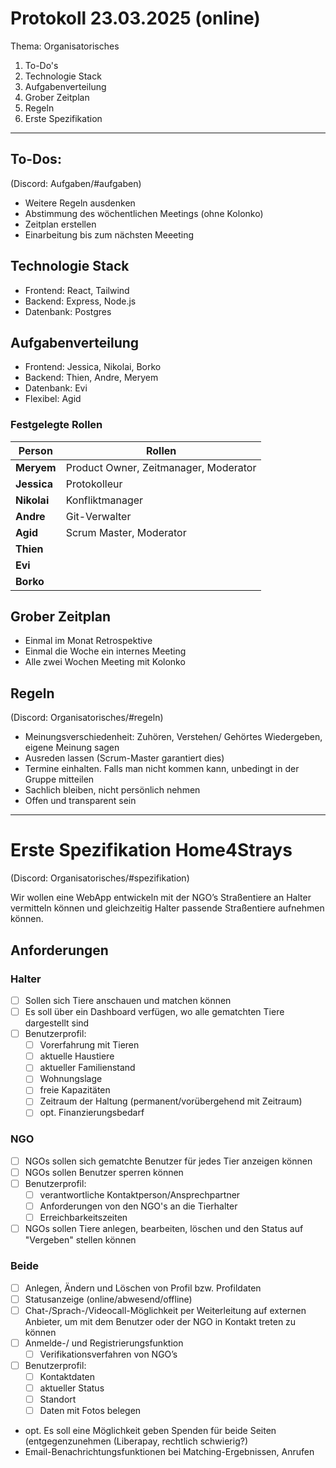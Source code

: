 # Protokoll 23.03.2025 (online)
Thema: Organisatorisches

1. To-Do's
2. Technologie Stack
3. Aufgabenverteilung
4. Grober Zeitplan
5. Regeln
6. Erste Spezifikation

---

## To-Dos:

(Discord: Aufgaben/#aufgaben)

- Weitere Regeln ausdenken
- Abstimmung des wöchentlichen Meetings (ohne Kolonko)
- Zeitplan erstellen
- Einarbeitung bis zum nächsten Meeeting

## Technologie Stack

- Frontend: React, Tailwind
- Backend: Express, Node.js
- Datenbank: Postgres

## Aufgabenverteilung

- Frontend: Jessica, Nikolai, Borko
- Backend: Thien, Andre, Meryem
- Datenbank: Evi
- Flexibel: Agid

### Festgelegte Rollen

| Person       | Rollen                                         |
| ------------ | ---------------------------------------------- | 
| **Meryem**   | Product Owner, Zeitmanager, Moderator          |
| **Jessica**  | Protokolleur                                   |
| **Nikolai**  | Konfliktmanager                                |
| **Andre**    | Git-Verwalter                                  |
| **Agid**     | Scrum Master, Moderator                        |
| **Thien**    |                                                |
| **Evi**      |                                                |
| **Borko**    |                                                |

## Grober Zeitplan

- Einmal im Monat Retrospektive 
- Einmal die Woche ein internes Meeting
- Alle zwei Wochen Meeting mit Kolonko

## Regeln

(Discord: Organisatorisches/#regeln)

- Meinungsverschiedenheit: Zuhören, Verstehen/ Gehörtes Wiedergeben, eigene Meinung sagen
- Ausreden lassen (Scrum-Master garantiert dies)
- Termine einhalten. Falls man nicht kommen kann, unbedingt in der Gruppe mitteilen
- Sachlich bleiben, nicht persönlich nehmen
- Offen und transparent sein

---

# Erste Spezifikation Home4Strays 

(Discord: Organisatorisches/#spezifikation)

Wir wollen eine WebApp entwickeln mit der NGO’s Straßentiere an Halter vermitteln können und gleichzeitig Halter passende Straßentiere aufnehmen können.

## Anforderungen

### Halter
- [ ] Sollen sich Tiere anschauen und matchen können
- [ ] Es soll über ein Dashboard verfügen, wo alle gematchten Tiere dargestellt sind
- [ ] Benutzerprofil:
  - [ ]  Vorerfahrung mit Tieren
  - [ ]  aktuelle Haustiere
  - [ ]  aktueller Familienstand
  - [ ]  Wohnungslage
  - [ ]  freie Kapazitäten
  - [ ]  Zeitraum der Haltung (permanent/vorübergehend mit Zeitraum)
  - [ ]  opt. Finanzierungsbedarf
### NGO
- [ ] NGOs sollen sich gematchte Benutzer für jedes Tier anzeigen können
- [ ] NGOs sollen Benutzer sperren können
- [ ] Benutzerprofil:
  - [ ] verantwortliche Kontaktperson/Ansprechpartner
  - [ ] Anforderungen von den NGO's an die Tierhalter
  - [ ] Erreichbarkeitszeiten
- [ ] NGOs sollen Tiere anlegen, bearbeiten, löschen und den Status auf "Vergeben" stellen können
### Beide
- [ ] Anlegen, Ändern und Löschen von Profil bzw. Profildaten
- [ ] Statusanzeige (online/abwesend/offline)
- [ ] Chat-/Sprach-/Videocall-Möglichkeit per Weiterleitung auf externen Anbieter, um mit dem Benutzer oder der NGO in Kontakt treten zu können
- [ ] Anmelde-/ und Registrierungsfunktion
  - [ ] Verifikationsverfahren von NGO’s
- [ ] Benutzerprofil:
  - [ ] Kontaktdaten
  - [ ] aktueller Status
  - [ ] Standort
  - [ ] Daten mit Fotos belegen
- opt. Es soll eine Möglichkeit geben Spenden für beide Seiten (entgegenzunehmen (Liberapay, rechtlich schwierig?)
- Email-Benachrichtungsfunktionen bei Matching-Ergebnissen, Anrufen

